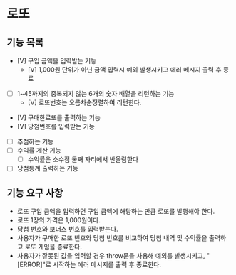 # 로또

## 기능 목록

- [V] 구입 금액을 입력받는 기능
  - [V] 1,000원 단위가 아닌 금액 입력시 예외 발생시키고 에러 메시지 출력 후 종료
- [ ] 1~45까지의 중복되지 않는 6개의 숫자 배열을 리턴하는 기능
  - [V] 로또번호는 오름차순정렬하여 리턴한다.
- [V] 구매한로또를 출력하는 기능
- [V] 당첨번호를 입력받는 기능
- [ ] 추첨하는 기능
- [ ] 수익률 계산 기능
  - [ ] 수익률은 소수점 둘째 자리에서 반올림한다
- [ ] 당첨통계 출력하는 기능

## 기능 요구 사항

- 로또 구입 금액을 입력하면 구입 금액에 해당하는 만큼 로또를 발행해야 한다.
- 로또 1장의 가격은 1,000원이다.
- 당첨 번호와 보너스 번호를 입력받는다.
- 사용자가 구매한 로또 번호와 당첨 번호를 비교하여 당첨 내역 및 수익률을 출력하고 로또 게임을 종료한다.
- 사용자가 잘못된 값을 입력할 경우 throw문을 사용해 예외를 발생시키고, "[ERROR]"로 시작하는 에러 메시지를 출력 후 종료한다.
